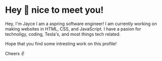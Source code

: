 # Hey 👋 nice to meet you!

Hey, I'm Jayce I am a aspring software engineer! I am currently working on making websites in HTML, CSS, and JavaScript. I have a pasion for technoligy, coding, Tesla's, and most things tech related.

Hope that you find some intresting work on this profile!

Cheers ✌️

